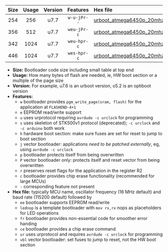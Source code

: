 |Size|Usage|Version|Features|Hex file|
|:-:|:-:|:-:|:-:|:--|
|254|256|u7.7|`w-u-jPr--`|[urboot_atmega6450p_20mhz_500000bps_lednop_ur_vbl.hex](https://raw.githubusercontent.com/stefanrueger/urboot.hex/main/mcus/atmega6450p/fcpu_20mhz/500000_bps/urboot_atmega6450p_20mhz_500000bps_lednop_ur_vbl.hex)|
|356|512|u7.7|`weu-jPr-c`|[urboot_atmega6450p_20mhz_500000bps_ee_lednop_fr_ce_ur_vbl.hex](https://raw.githubusercontent.com/stefanrueger/urboot.hex/main/mcus/atmega6450p/fcpu_20mhz/500000_bps/urboot_atmega6450p_20mhz_500000bps_ee_lednop_fr_ce_ur_vbl.hex)|
|342|1024|u7.7|`weu-hpr-c`|[urboot_atmega6450p_20mhz_500000bps_ee_lednop_fr_ce_ur.hex](https://raw.githubusercontent.com/stefanrueger/urboot.hex/main/mcus/atmega6450p/fcpu_20mhz/500000_bps/urboot_atmega6450p_20mhz_500000bps_ee_lednop_fr_ce_ur.hex)|
|446|1024|u7.7|`wes-hpr-c`|[urboot_atmega6450p_20mhz_500000bps_ee_lednop_fr_ce.hex](https://raw.githubusercontent.com/stefanrueger/urboot.hex/main/mcus/atmega6450p/fcpu_20mhz/500000_bps/urboot_atmega6450p_20mhz_500000bps_ee_lednop_fr_ce.hex)|

- **Size:** Bootloader code size including small table at top end
- **Usage:** How many bytes of flash are needed, ie, HW boot section or a multiple of the page size
- **Version:** For example, u7.6 is an urboot version, o5.2 is an optiboot version
- **Features:**
  + `w` bootloader provides `pgm_write_page(sram, flash)` for the application at `FLASHEND-4+1`
  + `e` EEPROM read/write support
  + `u` uses urprotocol requiring `avrdude -c urclock` for programming
  + `s` uses skeleton of STK500v1 protocol (deprecated); `-c urclock` and `-c arduino` both work
  + `h` hardware boot section: make sure fuses are set for reset to jump to boot section
  + `j` vector bootloader: applications *need to be patched externally*, eg, using `avrdude -c urclock`
  + `p` bootloader protects itself from being overwritten
  + `P` vector bootloader only: protects itself and reset vector from being overwritten
  + `r` preserves reset flags for the application in the register R2
  + `c` bootloader provides chip erase functionality (recommended for large MCUs)
  + `-` corresponding feature not present
- **Hex file:** typically MCU name, oscillator frequency (16 MHz default) and baud rate (115200 default) followed by
  + `ee` bootloader supports EEPROM read/write
  + `lednop` is a template bootloader with `mov rx,rx` nops as placeholders for LED operations
  + `fr` bootloader provides non-essential code for smoother error handing
  + `ce` bootloader provides a chip erase command
  + `ur` uses urprotocol and requires `avrdude -c urclock` for programming
  + `vbl` vector bootloader: set fuses to jump to reset, not the HW boot section
